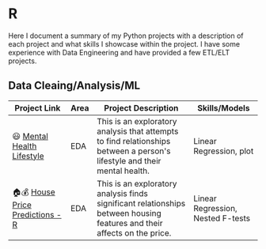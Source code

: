 # R
Here I document a summary of my Python projects with a description of each project and what skills I showcase within the project. I have some experience with Data Engineering and have provided a few ETL/ELT projects.

## Data Cleaing/Analysis/ML
| Project Link | Area | Project Description | Skills/Models |    
|---|---|---|---|
| 😃 [Mental Health Lifestyle](https://github.com/bdavidson16/R/tree/main/Mental%20Health%20Lifestyle%20Data) | EDA | This is an exploratory analysis that attempts to find relationships between a person's lifestyle and their mental health. | Linear Regression, plot |
| 🏠💰 [House Price Predictions - R](https://github.com/bdavidson16/R/tree/main/Mental%20Health%20Lifestyle%20Data) | EDA | This is an exploratory analysis finds significant relationships between housing features and their affects on the price. | Linear Regression, Nested F-tests |

